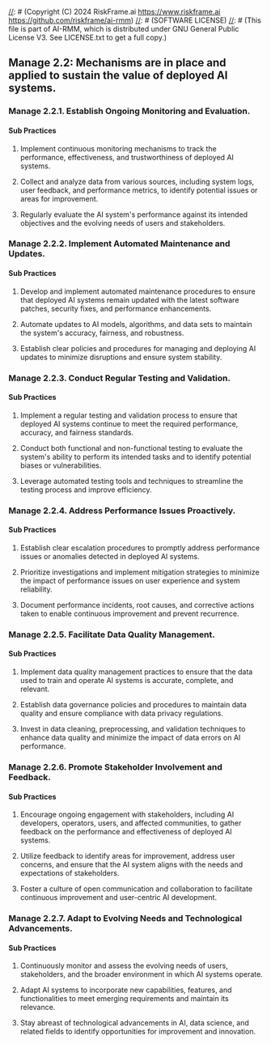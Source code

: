 [//]: # (COPYRIGHT)
[//]: # (RiskFrame.ai - AI Risk Management and Resilience Framework)
[//]: # (Copyright (C) 2024 RiskFrame.ai https://www.riskframe.ai https://github.com/riskframe/ai-rmm)
[//]: # (SOFTWARE LICENSE)
[//]: # (This file is part of AI-RMM, which is distributed under GNU General Public License V3. See LICENSE.txt to get a full copy.)
    
## Manage 2.2: Mechanisms are in place and applied to sustain the value of deployed AI systems.

### Manage 2.2.1. Establish Ongoing Monitoring and Evaluation.

#### Sub Practices

1. Implement continuous monitoring mechanisms to track the performance, effectiveness, and trustworthiness of deployed AI systems.

2. Collect and analyze data from various sources, including system logs, user feedback, and performance metrics, to identify potential issues or areas for improvement.

3. Regularly evaluate the AI system's performance against its intended objectives and the evolving needs of users and stakeholders.

### Manage 2.2.2. Implement Automated Maintenance and Updates.

#### Sub Practices

1. Develop and implement automated maintenance procedures to ensure that deployed AI systems remain updated with the latest software patches, security fixes, and performance enhancements.

2. Automate updates to AI models, algorithms, and data sets to maintain the system's accuracy, fairness, and robustness.

3. Establish clear policies and procedures for managing and deploying AI updates to minimize disruptions and ensure system stability.

### Manage 2.2.3. Conduct Regular Testing and Validation.

#### Sub Practices

1. Implement a regular testing and validation process to ensure that deployed AI systems continue to meet the required performance, accuracy, and fairness standards.

2. Conduct both functional and non-functional testing to evaluate the system's ability to perform its intended tasks and to identify potential biases or vulnerabilities.

3. Leverage automated testing tools and techniques to streamline the testing process and improve efficiency.

### Manage 2.2.4. Address Performance Issues Proactively.

#### Sub Practices

1. Establish clear escalation procedures to promptly address performance issues or anomalies detected in deployed AI systems.

2. Prioritize investigations and implement mitigation strategies to minimize the impact of performance issues on user experience and system reliability.

3. Document performance incidents, root causes, and corrective actions taken to enable continuous improvement and prevent recurrence.

### Manage 2.2.5. Facilitate Data Quality Management.

#### Sub Practices

1. Implement data quality management practices to ensure that the data used to train and operate AI systems is accurate, complete, and relevant.

2. Establish data governance policies and procedures to maintain data quality and ensure compliance with data privacy regulations.

3. Invest in data cleaning, preprocessing, and validation techniques to enhance data quality and minimize the impact of data errors on AI performance.

### Manage 2.2.6. Promote Stakeholder Involvement and Feedback.

#### Sub Practices

1. Encourage ongoing engagement with stakeholders, including AI developers, operators, users, and affected communities, to gather feedback on the performance and effectiveness of deployed AI systems.

2. Utilize feedback to identify areas for improvement, address user concerns, and ensure that the AI system aligns with the needs and expectations of stakeholders.

3. Foster a culture of open communication and collaboration to facilitate continuous improvement and user-centric AI development.

### Manage 2.2.7. Adapt to Evolving Needs and Technological Advancements.

#### Sub Practices

1. Continuously monitor and assess the evolving needs of users, stakeholders, and the broader environment in which AI systems operate.

2. Adapt AI systems to incorporate new capabilities, features, and functionalities to meet emerging requirements and maintain its relevance.

3. Stay abreast of technological advancements in AI, data science, and related fields to identify opportunities for improvement and innovation.

